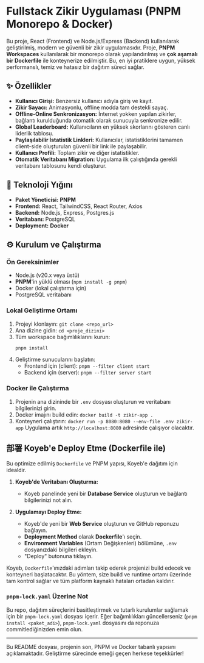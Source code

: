 # Fullstack Zikir Uygulaması (PNPM Monorepo & Docker)

Bu proje, React (Frontend) ve Node.js/Express (Backend) kullanılarak geliştirilmiş, modern ve güvenli bir zikir uygulamasıdır. Proje, **PNPM Workspaces** kullanılarak bir monorepo olarak yapılandırılmış ve **çok aşamalı bir Dockerfile** ile konteynerize edilmiştir. Bu, en iyi pratiklere uygun, yüksek performanslı, temiz ve hatasız bir dağıtım süreci sağlar.

## ✨ Özellikler

- **Kullanıcı Girişi:** Benzersiz kullanıcı adıyla giriş ve kayıt.
- **Zikir Sayacı:** Animasyonlu, offline modda tam destekli sayaç.
- **Offline-Online Senkronizasyon:** İnternet yokken yapılan zikirler, bağlantı kurulduğunda otomatik olarak sunucuyla senkronize edilir.
- **Global Leaderboard:** Kullanıcıların en yüksek skorlarını gösteren canlı liderlik tablosu.
- **Paylaşılabilir İstatistik Linkleri:** Kullanıcılar, istatistiklerini tamamen client-side oluşturulan güvenli bir link ile paylaşabilir.
- **Kullanıcı Profili:** Toplam zikir ve diğer istatistikler.
- **Otomatik Veritabanı Migration:** Uygulama ilk çalıştığında gerekli veritabanı tablosunu kendi oluşturur.

## 🚀 Teknoloji Yığını

- **Paket Yöneticisi:** **PNPM**
- **Frontend:** React, TailwindCSS, React Router, Axios
- **Backend:** Node.js, Express, Postgres.js
- **Veritabanı:** PostgreSQL
- **Deployment:** **Docker**

## ⚙️ Kurulum ve Çalıştırma

### Ön Gereksinimler
- Node.js (v20.x veya üstü)
- **PNPM**'in yüklü olması (`npm install -g pnpm`)
- Docker (lokal çalıştırma için)
- PostgreSQL veritabanı

### Lokal Geliştirme Ortamı
1. Projeyi klonlayın: `git clone <repo_url>`
2. Ana dizine gidin: `cd <proje_dizini>`
3. Tüm workspace bağımlılıklarını kurun:
   ```bash
   pnpm install
   ```
4. Geliştirme sunucularını başlatın:
   - Frontend için (client): `pnpm --filter client start`
   - Backend için (server): `pnpm --filter server start`

### Docker ile Çalıştırma
1. Projenin ana dizininde bir `.env` dosyası oluşturun ve veritabanı bilgilerinizi girin.
2. Docker imajını build edin: `docker build -t zikir-app .`
3. Konteyneri çalıştırın: `docker run -p 8080:8080 --env-file .env zikir-app`
   Uygulama artık `http://localhost:8080` adresinde çalışıyor olacaktır.

## 部署 Koyeb'e Deploy Etme (Dockerfile ile)

Bu optimize edilmiş `Dockerfile` ve PNPM yapısı, Koyeb'e dağıtım için idealdir.

1. **Koyeb'de Veritabanı Oluşturma:**
   - Koyeb panelinde yeni bir **Database Service** oluşturun ve bağlantı bilgilerinizi not alın.

2. **Uygulamayı Deploy Etme:**
   - Koyeb'de yeni bir **Web Service** oluşturun ve GitHub reponuzu bağlayın.
   - **Deployment Method** olarak **Dockerfile**'ı seçin.
   - **Environment Variables** (Ortam Değişkenleri) bölümüne, `.env` dosyanızdaki bilgileri ekleyin.
   - "Deploy" butonuna tıklayın.

Koyeb, `Dockerfile`'ınızdaki adımları takip ederek projenizi build edecek ve konteyneri başlatacaktır. Bu yöntem, size build ve runtime ortamı üzerinde tam kontrol sağlar ve tüm platform kaynaklı hataları ortadan kaldırır.

### `pnpm-lock.yaml` Üzerine Not
Bu repo, dağıtım süreçlerini basitleştirmek ve tutarlı kurulumlar sağlamak için bir `pnpm-lock.yaml` dosyası içerir. Eğer bağımlılıkları güncellerseniz (`pnpm install <paket_adi>`), `pnpm-lock.yaml` dosyasını da reponuza commitlediğinizden emin olun.

---

Bu README dosyası, projenin son, PNPM ve Docker tabanlı yapısını açıklamaktadır. Geliştirme sürecinde emeği geçen herkese teşekkürler!
